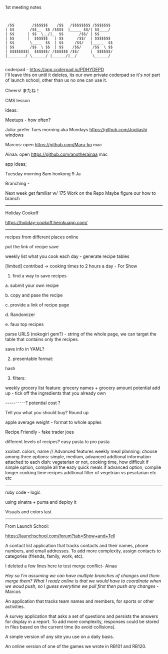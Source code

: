 1st meeting notes

```


 /$$        /$$$$$$    /$$   /$$$$$$$$ /$$$$$$$ 
| $$       /$$__  $$ /$$$$  |_____ $$/| $$____/ 
| $$      | $$  \__/|_  $$       /$$/ | $$      
| $$      |  $$$$$$   | $$      /$$/  | $$$$$$$ 
| $$       \____  $$  | $$     /$$/   |_____  $$
| $$       /$$  \ $$  | $$    /$$/     /$$  \ $$
| $$$$$$$$|  $$$$$$/ /$$$$$$ /$$/     |  $$$$$$/
|________/ \______/ |______/|__/       \______/ 
                                                

```                                             

coderpad - https://app.coderpad.io/PDHYDEPD                                                
I'll leave this on until it deletes, its our own private coderpad so it's *not* part of launch school, other than us no one can use it.

Cheers! またね！
                                                


CMS lesson

Ideas:

Meetups - how often?

Julia: prefer Tues morning aka Mondays https://github.com/Jooliashi windows

Marcos: open  https://github.com/Maru-ko mac

Ainaa: open https://github.com/anotherainaa mac



app ideas; 

Tuesday morning 8am honkong 9 Ja  

Branching - 


Next week get familiar w/ 175
Work on the Repo
Maybe figure our how to branch
_____________________________


Holiday Cookoff

https://holiday-cookoff.herokuapp.com/


____________________________


recipes from different places online

put the link of recipe save

weekly list what you cook each day - generate recipe tables


[limited] contribed -> cooking times to 2 hours a day - For Show

1. find a way to save recipes


a. submit your own recipe

b. copy and pase the recipe

c. provide a link of recipe page

d. Randomizer

e. faux top recipes

parse URLS (nokogiri gem?) - string of the whole page, we can target the table that contains only the recipes. 

save info in YAML? 

2. presentable format:

hash

3. filters:

weekly grocery list feature:
  grocery names + grocery amount 
  potential add up - tick off the ingredients that you already own
 
 
 ----------?  potential cost ?

Tell you what you should buy?  Round up

apple average weight - format to whole apples


Recipe Friendly - fake trader joes

different levels of recipes? easy pasta to pro pasta



xxxlast. colors, name
// Advanced features 
weekly meal planning: choose among three options: simple, medium, advanced
addtional information attached to each dish: vegeterian or not, cooking time, how difficult
if simple option, compile all the eazy quick meals
if advanced option, compile longer cooking time recipes
addtional filter of vegetrian vs pesctarian etc etc


____________________________

ruby code - logic

using sinatra + puma and deploy it


Visuals and colors last

___

From Launch School:


https://launchschool.com/forum?tab=Show+and+Tell


A contact list application that tracks contacts and their names, phone numbers, and email addresses. To add more complexity, assign contacts to categories (friends, family, work, etc).

I deleted a few lines here to test merge conflict- Ainaa

*Hey so I'm assuming we can have multiple branches of changes and them merge them? What I readz online is that we would have to coordinate when we woud push, so I guess everytime we pull first then push any changes* - Marcos

An application that tracks team names and members, for sports or other activities.

A survey application that asks a set of questions and persists the answers for display in a report. To add more complexity, responses could be stored in files based on the current time (to avoid collisions).

A simple version of any site you use on a daily basis.

An online version of one of the games we wrote in RB101 and RB120.
